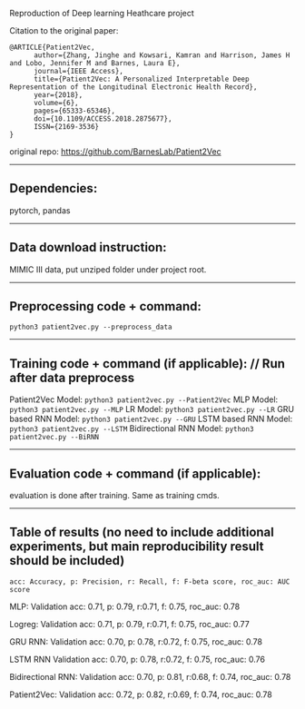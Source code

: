 Reproduction of Deep learning Heathcare project

Citation to the original paper:

```
@ARTICLE{Patient2Vec,
      author={Zhang, Jinghe and Kowsari, Kamran and Harrison, James H and Lobo, Jennifer M and Barnes, Laura E},
      journal={IEEE Access},
      title={Patient2Vec: A Personalized Interpretable Deep Representation of the Longitudinal Electronic Health Record},
      year={2018},
      volume={6},
      pages={65333-65346},
      doi={10.1109/ACCESS.2018.2875677},
      ISSN={2169-3536}
}
```

original repo: https://github.com/BarnesLab/Patient2Vec

---
Dependencies: 
---

pytorch, pandas

---
Data download instruction: 
---

MIMIC III data, put unziped folder under project root.

---
Preprocessing code + command:
---

 `python3 patient2vec.py --preprocess_data`
 
---
Training code + command (if applicable): // Run after data preprocess
---

Patient2Vec Model: `python3 patient2vec.py --Patient2Vec` 
MLP Model: `python3 patient2vec.py --MLP` 
LR Model: `python3 patient2vec.py --LR` 
GRU based RNN Model: `python3 patient2vec.py --GRU` 
LSTM based RNN Model: `python3 patient2vec.py --LSTM` 
Bidirectional RNN Model: `python3 patient2vec.py --BiRNN` 

---
Evaluation code + command (if applicable): 
---

evaluation is done after training. Same as training cmds.

---
Table of results (no need to include additional experiments, but main reproducibility result should be included)
---

`acc: Accuracy, p: Precision, r: Recall, f: F-beta score, roc_auc: AUC score`

MLP: Validation acc: 0.71, p: 0.79, r:0.71, f: 0.75, roc_auc: 0.78

Logreg: Validation acc: 0.71, p: 0.79, r:0.71, f: 0.75, roc_auc: 0.77

GRU RNN: Validation acc: 0.70, p: 0.78, r:0.72, f: 0.75, roc_auc: 0.78

LSTM RNN Validation acc: 0.70, p: 0.78, r:0.72, f: 0.75, roc_auc: 0.76

Bidirectional RNN: Validation acc: 0.70, p: 0.81, r:0.68, f: 0.74, roc_auc: 0.78

Patient2Vec: Validation acc: 0.72, p: 0.82, r:0.69, f: 0.74, roc_auc: 0.78
